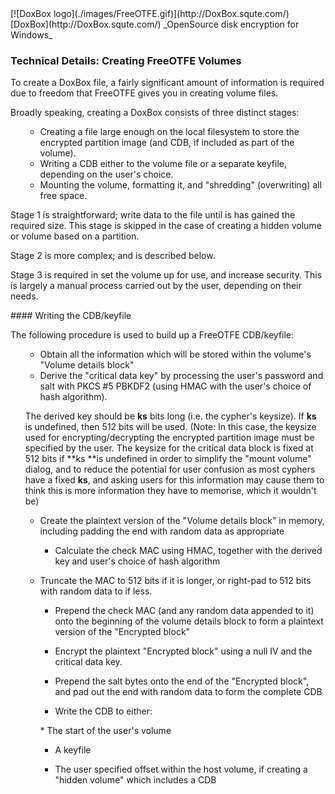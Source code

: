 

<meta content="text/html; charset=iso-8859-1" http-equiv="Content-Type">
<meta name="keywords" content="disk encryption, security, transparent, AES, OTFE, plausible deniability, virtual drive, Linux, MS Windows, portable, USB drive, partition">
<meta name="description" content="DoxBox: An OpenSource 'on-the-fly' transparent disk encryption program for PCs. Using this software, you can create one or more &quot;virtual disks&quot; on your PC - anything written to these disks is automatically, and securely, encrypted before being stored on your computers hard drive.">

<meta name="author" content="Sarah Dean">
<meta name="copyright" content="Copyright 2004, 2005, 2006, 2007, 2008 Sarah Dean">
<meta name="ROBOTS" content="ALL">

<TITLE>Technical Details: Creating FreeOTFE Volumes</TITLE>

<link href="./styles_common.css" rel="stylesheet" type="text/css">

<link rev="made" href="mailto:sdean12@sdean12.org">
<link rel="shortcut icon" href="./images/favicon.ico" type="image/x-icon">

<SPAN CLASS="master_link">
[![DoxBox logo](./images/FreeOTFE.gif)](http://DoxBox.squte.com/)
[DoxBox](http://DoxBox.squte.com/)
</SPAN>
<SPAN CLASS="master_title">
_OpenSource disk encryption for Windows_
</SPAN>

      
            

### Technical Details: Creating FreeOTFE Volumes

To create a DoxBox file, a fairly significant amount of
information is required due to freedom that FreeOTFE gives you in
creating volume files. 

Broadly speaking, creating a DoxBox consists of three distinct stages:

<OL>

  * Creating
a file large enough on the local filesystem to store the encrypted
partition image (and CDB, if included as part of the volume).
  * Writing a CDB either to the volume file or a separate keyfile, depending on the user's choice.
  * Mounting the volume, formatting it, and "shredding" (overwriting) all free space.

</OL>

Stage 1 is straightforward; write data to the file until is has gained
the required size. This stage is skipped in the case of creating a
hidden volume or volume based on a partition.

Stage 2 is more complex; and is described below.

Stage 3 is required in set the volume up for use, and increase
security. This is largely a manual process carried out by the user,
depending on their needs.

<A NAME="level_4_heading_1">
#### Writing the CDB/keyfile
</A>

The following procedure is used to build up a FreeOTFE CDB/keyfile:

<OL>

* Obtain all the information which will be stored within the volume's "Volume details block"
* Derive
the "critical data key" by processing the user's password and salt with
PKCS #5 PBKDF2 (using HMAC with the user's choice of hash algorithm).

The derived key should be **ks** bits long (i.e. the cypher's keysize). If **ks**
is undefined, then 512 bits will be used. (Note: In this case, the
keysize used for encrypting/decrypting the encrypted partition image
must be specified by the user. The keysize for the critical data block
is fixed at 512 bits if **ks **is
undefined in order to simplify the "mount volume" dialog, and to reduce
the potential for user confusion as most cyphers have a fixed **ks**,
and asking users for this information may cause them to think this is
more information they have to memorise, which it wouldn't be)
* Create the plaintext version of the "Volume details block" in memory, including padding the end with random data as appropriate
  * Calculate the check MAC using HMAC, together with the derived key and user's choice of hash algorithm
* Truncate the MAC to 512 bits if it is longer, or right-pad to 512 bits with random data to if less.

  * Prepend the check MAC (and any random data appended to it) onto the beginning of the volume details
block to form a plaintext version
of the "Encrypted block"

  * Encrypt the plaintext "Encrypted block" using a null IV and the critical data key.
  * Prepend the salt bytes onto the end of the "Encrypted block", and pad out the end with random data to form the complete CDB
  * Write the CDB to either:

<UL>
  * The start of the user's volume

  * A keyfile

  * The user specified offset within the host volume, if creating a "hidden volume" which includes a CDB</UL>
</OL>



